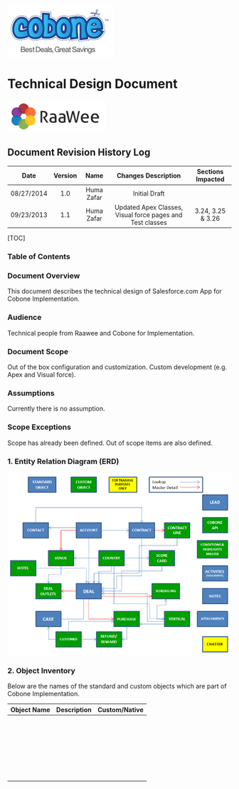 ![Alt Text](https://github.com/humazafar/testRepo/blob/master/Cobone.png?raw=true)

# Technical Design Document

![Alt Text](https://github.com/humazafar/testRepo/blob/master/Raawee.png?raw=true)

<!--BREAK-->

## Document Revision History Log
| Date | Version  | Name  | Changes Description | Sections Impacted  |
|:-:|:-:|:-:|:-:|:-:|
| 08/27/2014  | 1.0  |  Huma Zafar | Initial Draft  |   |
|  09/23/2013 |  1.1 |  Huma Zafar | Updated Apex Classes, Visual force pages and Test classes  |  3.24, 3.25 & 3.26 |

[TOC]
### Table of Contents

<!--BREAK-->

### Document Overview
This document describes the technical design of Salesforce.com App for Cobone Implementation.

### Audience
Technical people from Raawee and Cobone for Implementation.

### Document Scope
Out of the box configuration and customization. Custom development (e.g. Apex and Visual force).

### Assumptions
Currently there is no assumption.

### Scope Exceptions
Scope has already been defined. Out of scope items are also defined.

### 1.	Entity Relation Diagram (ERD)
![Alt Text](https://github.com/humazafar/testRepo/blob/master/data%20model%20cobone.PNG?raw=true)

### 2.	Object Inventory
Below are the names of the standard and custom objects which are part of Cobone Implementation.

| Object Name  | Description  | Custom/Native  |
|:-:|:-:|:-:|
|   |   |   |
|   |   |   |
|   |   |   |
|   |   |   |
|   |   |   |
|   |   |   |
|   |   |   |
|   |   |   |
|   |   |   |
|   |   |   |
|   |   |   |
|   |   |   |
|   |   |   |
|   |   |   |
|   |   |   |
|   |   |   |
|   |   |   |
|   |   |   |
|   |   |   |
|   |   |   |
|   |   |   |
|   |   |   |
|   |   |   |
|   |   |   |
|   |   |   |
|   |   |   |
|   |   |   |
|   |   |   |
